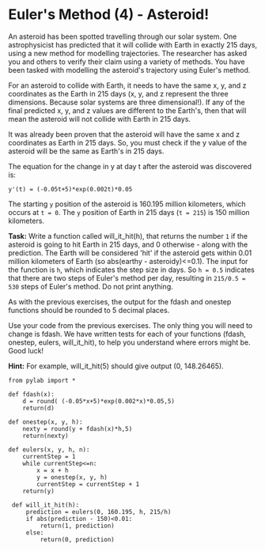 # Euler's Method (4) - Asteroid!

An asteroid has been spotted travelling through our solar system. One astrophysicist has predicted that it will collide with Earth in exactly 215 days, using a new method for modelling trajectories. The researcher has asked you and others to verify their claim using a variety of methods. You have been tasked with modelling the asteroid's trajectory using Euler's method. 

For an asteroid to collide with Earth, it needs to have the same x, y, and z coordinates as the Earth in 215 days (x, y, and z represent the three dimensions. Because solar systems are three dimensional!). If any of the final predicted x, y, and z values are different to the Earth's, then that will mean the asteroid will not collide with Earth in 215 days. 

It was already been proven that the asteroid will have the same x and z coordinates as Earth in 215 days. So, you must check if the y value of the asteroid will be the same as Earth's in 215 days. 

The equation for the change in y at day t after the asteroid was discovered is:

`y'(t) = (-0.05t+5)*exp(0.002t)*0.05`

The starting `y` position of the asteroid is 160.195 million kilometers, which occurs at `t = 0`. The `y` position of Earth in 215 days (`t = 215`) is 150 million kilometers. 

**Task:** Write a function called will_it_hit(h), that returns the number `1` if the asteroid is going to hit Earth in 215 days, and 0 otherwise - along with the prediction. The Earth will be considered 'hit' if the asteroid gets within 0.01 million kilometers of Earth (so abs(earthy - asteroidy)<=0.1). The input for the function is `h`, which indicates the step size in days. So `h = 0.5` indicates that there are two steps of Euler's method per day, resulting in `215/0.5 = 530` steps of Euler's method.  Do not print anything. 

As with the previous exercises, the output for the fdash and onestep functions should be rounded to 5 decimal places. 

Use your code from the previous exercises. The only thing you will need to change is fdash. We have written tests for each of your functions (fdash, onestep, eulers, will_it_hit), to help you understand where errors might be. Good luck!

**Hint:** For example, will_it_hit(5) should give output (0, 148.26465).

```
from pylab import *

def fdash(x):
    d = round( (-0.05*x+5)*exp(0.002*x)*0.05,5)
    return(d)

def onestep(x, y, h):
    nexty = round(y + fdash(x)*h,5)
    return(nexty)
    
def eulers(x, y, h, n):
    currentStep = 1
    while currentStep<=n:
        x = x + h
        y = onestep(x, y, h)
        currentStep = currentStep + 1
    return(y)
    
 def will_it_hit(h):
     prediction = eulers(0, 160.195, h, 215/h)
     if abs(prediction - 150)<0.01:
         return(1, prediction)
     else:
         return(0, prediction)
 
 
 
```
